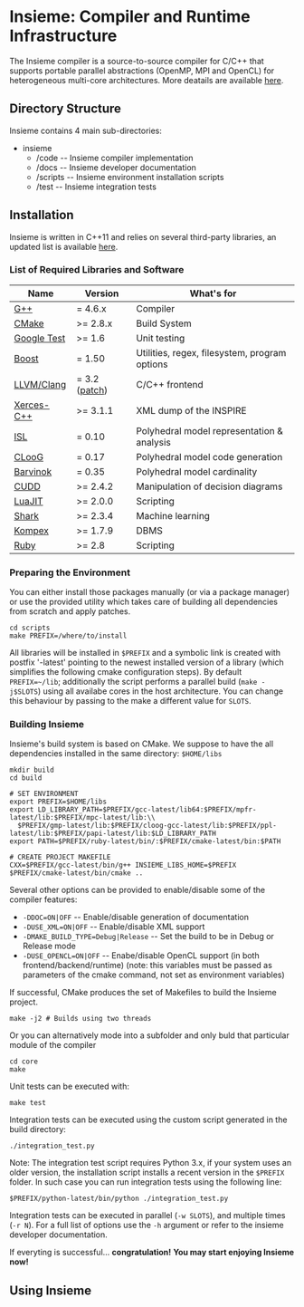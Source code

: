 # Insieme: Compiler and Runtime Infrastructure
The Insieme compiler is a source-to-source compiler for C/C++ that supports portable parallel abstractions (OpenMP, MPI and OpenCL) for heterogeneous multi-core architectures. More deatails are available [here](http://insieme-compiler.org/mission.html).

## Directory Structure
Insieme contains 4 main sub-directories:

* insieme
  * /code -- Insieme compiler implementation
  * /docs -- Insieme developer documentation
  * /scripts -- Insieme environment installation scripts
  * /test -- Insieme integration tests

## Installation 
Insieme is written in C++11 and relies on several third-party libraries, an updated list is available [here](http://insieme-compiler.org/license.html). 

### List of Required Libraries and Software
Name 		| Version | What's for |
--------|---------|------------|
[G++](http://gcc.gnu.org/gcc-4.6/)	                                | = 4.6.x  | Compiler |
[CMake](http://www.cmake.org/)                                      | >= 2.8.x | Build System |
[Google Test](https://code.google.com/p/googletest/)                | >= 1.6  | Unit testing |
[Boost](http://www.boost.org/users/history/version_1_50_0.html)  	  | = 1.50 | Utilities, regex, filesystem, program options|
[LLVM/Clang](http://llvm.org/) 	                                    | = 3.2 ([patch](https://github.com/insieme/insieme/blob/master/scripts/patches/insieme-clang-3.2.patch)) | C/C++ frontend | 
[Xerces-C++](http://xerces.apache.org/xerces-c/)                    | >= 3.1.1 | XML dump of the INSPIRE |
[ISL](http://garage.kotnet.org/~skimo/isl/)			                    | = 0.10 | Polyhedral model representation & analysis |
[CLooG](http://www.cloog.org/)		                                  | = 0.17 | Polyhedral model code generation |
[Barvinok](http://garage.kotnet.org/~skimo/barvinok/)               | = 0.35 | Polyhedral model cardinality |
[CUDD](http://vlsi.colorado.edu/~fabio/CUDD/)	  	                  | >= 2.4.2 | Manipulation of decision diagrams |
[LuaJIT](http://luajit.org/)                                  		  | >= 2.0.0 | Scripting |
[Shark](http://image.diku.dk/shark/sphinx_pages/build/html/index.html)	| >= 2.3.4 | Machine learning |
[Kompex](http://sqlitewrapper.kompex-online.com/)             	  	| >= 1.7.9 | DBMS |
[Ruby](http://www.ruby-lang.org/en/)                                | >= 2.8 | Scripting |

### Preparing the Environment
You can either install those packages manually (or via a package manager) or use the provided utility which takes care of building all dependencies from scratch and apply patches. 
```
cd scripts
make PREFIX=/where/to/install 
```
All libraries will be installed in ``$PREFIX`` and a symbolic link is created with postfix '-latest' pointing to the newest installed version of a library (which simplifies the following cmake configuration steps). By default ``PREFIX=~/lib``; additionally the script performs a parallel build (``make -j$SLOTS``) using all availabe cores in the host architecture. You can change this behaviour by passing to the make a different value for ``SLOTS``.

### Building Insieme
Insieme's build system is based on CMake. We suppose to have the all dependencies installed in the same directory: ``$HOME/libs``

```
mkdir build
cd build

# SET ENVIRONMENT 
export PREFIX=$HOME/libs
export LD_LIBRARY_PATH=$PREFIX/gcc-latest/lib64:$PREFIX/mpfr-latest/lib:$PREFIX/mpc-latest/lib:\\
  $PREFIX/gmp-latest/lib:$PREFIX/cloog-gcc-latest/lib:$PREFIX/ppl-latest/lib:$PREFIX/papi-latest/lib:$LD_LIBRARY_PATH
export PATH=$PREFIX/ruby-latest/bin/:$PREFIX/cmake-latest/bin:$PATH

# CREATE PROJECT MAKEFILE
CXX=$PREFIX/gcc-latest/bin/g++ INSIEME_LIBS_HOME=$PREFIX $PREFIX/cmake-latest/bin/cmake ..
```

Several other options can be provided to enable/disable some of the compiler features:
- ``-DDOC=ON|OFF`` -- Enable/disable generation of documentation 
- ``-DUSE_XML=ON|OFF`` -- Enable/disable XML support 
- ``-DMAKE_BUILD_TYPE=Debug|Release`` -- Set the build to be in Debug or Release mode 
- ``-DUSE_OPENCL=ON|OFF`` -- Enabe/disable OpenCL support (in both frontend/backend/runtime)
(note: this variables must be passed as parameters of the cmake command, not set as environment variables)

If successful, CMake produces the set of Makefiles to build the Insieme project. 

```
make -j2 # Builds using two threads
```

Or you can alternatively mode into a subfolder and only buld that particular module of the compiler
```
cd core
make
```

Unit tests can be executed with:
```
make test
```

Integration tests can be executed using the custom script generated in the build directory:
```
./integration_test.py 
```
Note: The integration test script requires Python 3.x, if your system uses an older version, the installation script installs a recent version in the ``$PREFIX`` folder. In such case you can run integration tests using the following line:
```
$PREFIX/python-latest/bin/python ./integration_test.py
```
Integration tests can be executed in parallel (``-w SLOTS``), and multiple times (``-r N``). For a full list of options use the ``-h`` argument or refer to the insieme developer documentation. 


If everyting is successful... **congratulation!**
**You may start enjoying Insieme now!**

## Using Insieme 





